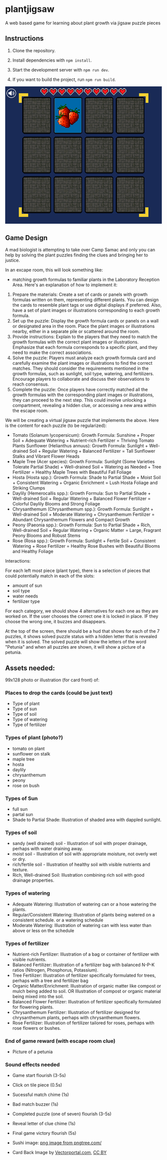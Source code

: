 # plantjigsaw
A web based game for learning about plant growth via jigsaw puzzle pieces

## Instructions



1. Clone the repository.

2. Install dependencies with `npm install`.

3. Start the development server with `npm run dev`.

4. If you want to build the project, run `npm run build`.

![screenshot](screenshot.png)


## Game Design

A mad biologist is attempting to take over Camp Samac and only you can help by solving the plant puzzles finding the clues and bringing her to justice.

In an excape room, this will look something like: 
- matching growth formulas to familiar plants in the Laboratory Reception Area. Here's an explanation of how to implement it:
1. Prepare the materials: Create a set of cards or panels with growth formulas written on them, representing different plants. You can design the cards to resemble plant tags or use digital displays if preferred. Also, have a set of plant images or illustrations corresponding to each growth formula.
2. Set up the puzzle: Display the growth formula cards or panels on a wall or designated area in the room. Place the plant images or illustrations nearby, either in a separate pile or scattered around the room.
3. Provide instructions: Explain to the players that they need to match the growth formulas with the correct plant images or illustrations. Emphasize that each formula corresponds to a specific plant, and they need to make the correct associations.
4. Solve the puzzle: Players must analyze each growth formula card and carefully examine the plant images or illustrations to find the correct matches. They should consider the requirements mentioned in the growth formulas, such as sunlight, soil type, watering, and fertilizers. Encourage players to collaborate and discuss their observations to reach consensus.
5. Complete the puzzle: Once players have correctly matched all the growth formulas with the corresponding plant images or illustrations, they can proceed to the next step. This could involve unlocking a compartment, revealing a hidden clue, or accessing a new area within the escape room.

We will be creating a virtual jigsaw puzzle that implements the above.  Here is the content for each puzzle (to be regularized):

- Tomato (Solanum lycopersicum): Growth Formula: Sunshine + Proper Soil + Adequate Watering + Nutrient-rich Fertilizer = Thriving Tomato Plants
Sunflower (Helianthus annuus): Growth Formula: Sunlight + Well-drained Soil + Regular Watering + Balanced Fertilizer = Tall Sunflower Stalks and Vibrant Flower Heads
- Maple Tree (Acer species): Growth Formula: Sunlight (Some Varieties Tolerate Partial Shade) + Well-drained Soil + Watering as Needed + Tree Fertilizer = Healthy Maple Trees with Beautiful Fall Foliage
- Hosta (Hosta spp.): Growth Formula: Shade to Partial Shade + Moist Soil + Consistent Watering + Organic Enrichment = Lush Hosta Foliage and Striking Clumps
- Daylily (Hemerocallis spp.): Growth Formula: Sun to Partial Shade + Well-drained Soil + Regular Watering + Balanced Flower Fertilizer = Colorful Daylily Blooms and Strong Foliage
- Chrysanthemum (Chrysanthemum spp.): Growth Formula: Sunlight + Well-drained Soil + Moderate Watering + Chrysanthemum Fertilizer = Abundant Chrysanthemum Flowers and Compact Growth
- Peony (Paeonia spp.): Growth Formula: Sun to Partial Shade + Rich, Well-drained Soil + Regular Watering + Organic Matter = Large, Fragrant Peony Blooms and Robust Stems
- Rose (Rosa spp.): Growth Formula: Sunlight + Fertile Soil + Consistent Watering + Rose Fertilizer = Healthy Rose Bushes with Beautiful Blooms and Healthy Foliage

Interactions:

For each left most piece (plant type), there is a selection of pieces that could potentially  match in each of the slots: 
- amount of sun
- soil type
- water needs
- fertilizer type

For each category, we should show 4 alternatives for each one as they are worked on.  If the user chooses the correct one it is locked in place.   IF they choose the wrong one, it buzzes and disappears.

At the top of the screen, there should be a hud that shows for each of the 7 puzzles, it shows solved puzzle status with a hidden letter that is revealed when it is solved.  The solved puzzle will show the letters of the word "Petunia" and when all puzzles are shown, it will show a picture of a petunia.


## Assets needed:
99x128 photo or illustration (for card front) of:
### Places to drop the cards (could be just text)
- Type of plant 
- Type of sun
- Type of soil
- Type of watering
- Type of fertilizer

### Types of plant (photo?)
- tomato on plant
- sunflower on stalk
- maple tree
- hosta
- daylily
- chrysanthemum
- peony
- rose on bush

### Types of Sun
- full sun
- partal sun
- Shade to Partial Shade: Illustration of shaded area with dappled sunlight.

### Types of soil
- sandy (well drained) soil - Illustration of soil with proper drainage, perhaps with water draining away.
- moist soil - Illustration of soil with appropriate moisture, not overly wet or dry.
- rich/fertile soil - Illustration of healthy soil with visible nutrients and texture.
- Rich, Well-drained Soil: Illustration combining rich soil with good drainage properties.

### Types of watering
-    Adequate Watering: Illustration of watering can or a hose watering the plants.
-    Regular/Consistent Watering: Illustration of plants being watered on a consistent schedule. or a watering schedule
-    Moderate Watering: Illustration of watering can with less water than above or less on the schedule

### Types of fertilizer
-    Nutrient-rich Fertilizer: Illustration of a bag or container of fertilizer with visible nutrients.
-    Balanced Fertilizer: Illustration of a fertilizer bag with balanced N-P-K ratios (Nitrogen, Phosphorus, Potassium).
-    Tree Fertilizer: Illustration of fertilizer specifically formulated for trees, perhaps with a tree and fertilizer bag
-    Organic Matter/Enrichment: Illustration of organic matter like compost or mulch being added to soil. OR Illustration of compost or organic material being mixed into the soil. 
-    Balanced Flower Fertilizer: Illustration of fertilizer specifically formulated for flowering plants.
-    Chrysanthemum Fertilizer: Illustration of fertilizer designed for chrysanthemum plants, perhaps with chrysanthemum flowers.
-    Rose Fertilizer: Illustration of fertilizer tailored for roses, perhaps with rose flowers or bushes.

### End of game reward (with escape room clue)
- Picture of a petunia

### Sound effects needed
- Game start flourish (3-5s)
- Click on tile piece (0.5s)
- Sucessful match chime (1s)
- Bad match buzzer (1s)
- Completed puzzle (one of seven) flourish (3-5s)
- Reveal letter of clue chime (1s)
- Final game victory flourish (5s)


- Sushi image: <a href='https://pngtree.com/freepng/sushi-hosomaki-simple-food-vector_5949964.html'>png image from pngtree.com/</a>
- Card Back Image by <a href=" https://www.vectorportal.com" >Vectorportal.com</a>,  <a class="external text" href="https://creativecommons.org/licenses/by/4.0/" >CC BY</a>
